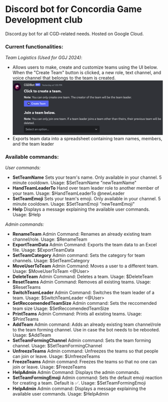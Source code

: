 # Discord bot for Concordia Game Development club
Discord.py bot for all CGD-related needs. Hosted on Google Cloud.
### Current functionalities:
*Team Logistics (Used for GGJ 2024)*:
- Allows users to make, create and customize teams using the UI below. When the "Create Team" button is clicked, a new role, text channel, and voice channel that belongs to the team is created.
![alt text](https://github.com/SlygoPika/CGD-Discord-Bot/blob/main/img/teamFormingUI.png)
- Exports team data into a spreadsheet containing team names, members, and the team leader

### Available commands:
*User commands:*
- **SetTeamName**
Sets your team's name. Only available in your channel. 5 minute cooldown. Usage:
$SetTeamName "newTeamName"
- **HandTeamLeaderTo**
Hand over team leader role to another member of your team. Usage:
$HandTeamLeaderTo @newLeader
- **SetTeamEmoji**
Sets your team's emoji. Only available in your channel. 5 minute cooldown. Usage:
$SetTeamEmoji "newTeamEmoji"
- **Help**
Displays a message explaining the available user commands. Usage:
$Help

*Admin commands:*
- **RenameTeam**
Admin Command: Renames an already existing team channel/role. Usage:
$RenameTeam <TeamName> <NewTeamName>
- **ExportTeamData**
Admin Command: Exports the team data to an Excel file. Usage:
$ExportTeamData
- **SetTeamCategory**
Admin command: Sets the category for team channels. Usage:
$SetTeamCategory <TeamCategory>
- **MoveUserToTeam**
Admin Command: Moves a user to a different team. Usage:
$MoveUserToTeam <@User> <Team>
- **DeleteTeam**
Admin Command: Deletes a team. Usage:
$DeleteTeam <Team>
- **ResetTeams**
Admin Command: Removes all existing teams. Usage:
$ResetTeams
- **SwitchTeamLeader**
Admin Command: Switches the team leader of a team. Usage:
$SwitchTeamLeader <@User> <Team>
- **SetReccomendedTeamSize**
Admin command: Sets the reccomended team size Usage:
$SetReccomendedTeamSize <number>
- **PrintTeams**
Admin Command: Prints all existing teams. Usage:
$PrintTeams
- **AddTeam**
Admin command: Adds an already existing team channel/role to the team forming channel. Use in case the bot needs to be rebooted. Usage:
$AddTeam <TeamName>
- **SetTeamFormingChannel**
Admin command: Sets the team forming channel. Usage:
$SetTeamFormingChannel <ChannelName>
- **UnfreezeTeams**
Admin command: Unfreezes the teams so that people can join or leave. Usage:
$UnfreezeTeams
- **FreezeTeams**
Admin command: Freezes the teams so that no one can join or leave. Usage:
$FreezeTeams
- **HelpAdmin**
Admin Command: Displays the admin commands.
- **SetTeamFormingEmoji**
Admin command: Sets the default emoji reaction for creating a team. Default is ✅. Usage:
$SetTeamFormingEmoji <TeamEmoji>
- **HelpAdmin**
Admin command: Displays a message explaining the available user commands. Usage:
$HelpAdmin

